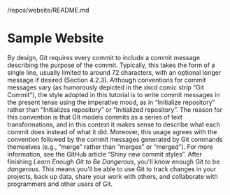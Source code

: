 /repos/website/README.md
# Sample Website
By design, Git requires every commit to include a commit message describing the purpose of the commit. Typically, this takes the form of a single line, usually limited to around 72 characters, with an optional longer message if desired (Section 4.2.3). Although conventions for commit messages vary (as humorously depicted in the xkcd comic strip “Git Commit”), the style adopted in this tutorial is to write commit messages in the present tense using the imperative mood, as in “Initialize repository” rather than “Initializes repository” or “Initialized repository”. The reason for this convention is that Git models commits as a series of text transformations, and in this context it makes sense to describe what each commit does instead of what it did. Moreover, this usage agrees with the convention followed by the commit messages generated by Git commands themselves (e.g., “merge” rather than “merges” or “merged”). For more information, see the GitHub article “Shiny new commit styles”.
After finishing *Learn Enough Git to Be Dangerous*, you'll know enough Git to be *dangerous*. This means you'll be able to use Git to track changes in your projects, back up data, share your work with others, and collaborate with programmers and other users of Git.
